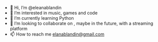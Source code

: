 - 👋 Hi, I’m @eleanablandin
- 👀 I’m interested in music, games and code 
- 🌱 I’m currently learning Python 
- 💞️ I’m looking to collaborate on , maybe in the future, with a streaming platform
- 📫 How to reach me elanablandin@gmail.com

<!---
eleanablandin/eleanablandin is a ✨ special ✨ repository because its `README.md` (this file) appears on your GitHub profile.
You can click the Preview link to take a look at your changes.
--->
